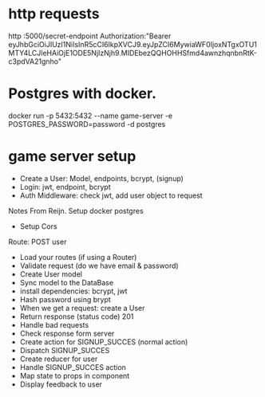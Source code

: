 # http requests

http :5000/secret-endpoint Authorization:"Bearer eyJhbGciOiJIUzI1NiIsInR5cCI6IkpXVCJ9.eyJpZCI6MywiaWF0IjoxNTgxOTU1MTY4LCJleHAiOjE1ODE5NjIzNjh9.MIDEbezQQHOHHSfmd4awnzhqnbnRtK-c3pdVA21gnho"

# Postgres with docker.  

docker run -p 5432:5432 --name game-server -e POSTGRES_PASSWORD=password -d postgres

# game server setup

- Create a User: Model, endpoints, bcrypt, (signup)
- Login: jwt, endpoint, bcrypt
- Auth Middleware: check jwt, add user object to request

Notes From Reijn.
Setup docker postgres

- Setup Cors

Route: POST user

- Load your routes (if using a Router)
- Validate request (do we have email & password)
- Create User model
- Sync model to the DataBase
- install dependencies: bcrypt, jwt
- Hash password using brypt
- When we get a request: create a User
- Return response (status code) 201
- Handle bad requests
- Check response form server
- Create action for SIGNUP_SUCCES (normal action)
- Dispatch SIGNUP_SUCCES
- Create reducer for user
- Handle SIGNUP_SUCCES action
- Map state to props in component
- Display feedback to user
